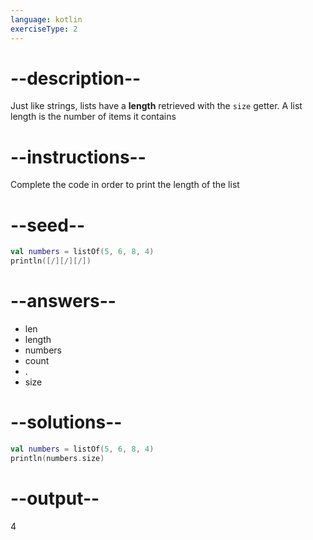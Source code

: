 ```yaml
---
language: kotlin
exerciseType: 2
---
```


# --description--

Just like strings, lists have a **length** retrieved with the `size` getter.
A list length is the number of items it contains

# --instructions--

Complete the code in order to print the length of the list

# --seed--

```kotlin
val numbers = listOf(5, 6, 8, 4)
println([/][/][/])
```

# --answers--

- len
- length
- numbers
- count
- .
- size

# --solutions--

```kotlin
val numbers = listOf(5, 6, 8, 4)
println(numbers.size)
```

# --output--

4
